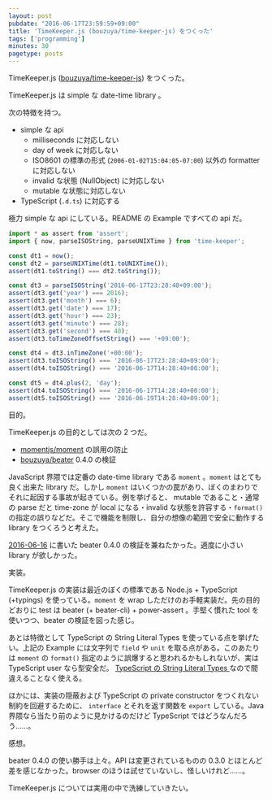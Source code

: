 ```yaml
---
layout: post
pubdate: "2016-06-17T23:59:59+09:00"
title: 'TimeKeeper.js (bouzuya/time-keeper-js) をつくった'
tags: ['programming']
minutes: 30
pagetype: posts
---
```

TimeKeeper.js ([bouzuya/time-keeper-js][]) をつくった。

TimeKeeper.js は simple な date-time library 。

次の特徴を持つ。

- simple な api
  - milliseconds に対応しない
  - day of week に対応しない
  - ISO8601 の標準の形式 (`2006-01-02T15:04:05-07:00`) 以外の formatter に対応しない
  - invalid な状態 (NullObject) に対応しない
  - mutable な状態に対応しない
- TypeScript (`.d.ts`) に対応する

極力 simple な api にしている。README の Example ですべての api だ。

```ts
import * as assert from 'assert';
import { now, parseISOString, parseUNIXTime } from 'time-keeper';

const dt1 = now();
const dt2 = parseUNIXTime(dt1.toUNIXTime());
assert(dt1.toString() === dt2.toString());

const dt3 = parseISOString('2016-06-17T23:28:40+09:00');
assert(dt3.get('year') === 2016);
assert(dt3.get('month') === 6);
assert(dt3.get('date') === 17);
assert(dt3.get('hour') === 23);
assert(dt3.get('minute') === 28);
assert(dt3.get('second') === 40);
assert(dt3.toTimeZoneOffsetString() === '+09:00');

const dt4 = dt3.inTimeZone('+00:00');
assert(dt3.toISOString() === '2016-06-17T23:28:40+09:00');
assert(dt4.toISOString() === '2016-06-17T14:28:40+00:00');

const dt5 = dt4.plus(2, 'day');
assert(dt4.toISOString() === '2016-06-17T14:28:40+00:00');
assert(dt5.toISOString() === '2016-06-19T14:28:40+09:00');
```

目的。

TimeKeeper.js の目的としては次の 2 つだ。

- [momentjs/moment][] の誤用の防止
- [bouzuya/beater][] 0.4.0 の検証

JavaScript 界隈では定番の date-time library である `moment` 。`moment` はとても良く出来た library だ。しかし `moment` はいくつかの罠があり、ぼくのまわりでそれに起因する事故が起きている。例を挙げると、 mutable であること・通常の parse だと time-zone が local になる・invalid な状態を許容する・`format()` の指定の誤りなどだ。そこで機能を制限し、自分の想像の範囲で安全に動作する library をつくろうと考えた。

[2016-06-16][] に書いた beater 0.4.0 の検証を兼ねたかった。適度に小さい library が欲しかった。

実装。

TimeKeeper.js の実装は最近のぼくの標準である Node.js + TypeScript (+typings) を使っている。`moment` を wrap しただけのお手軽実装だ。先の目的どおりに test は beater (+ beater-cli) + power-assert 。手堅く慣れた tool を使いつつ、beater の検証を図った感じ。

あとは特徴として TypeScript の String Literal Types を使っている点を挙げたい。上記の Example には文字列で `field` や `unit` を取る点がある。このあたりは `moment` の `format()` 指定のように誤爆すると思われるかもしれないが、実は TypeScript user なら型安全だ。 [TypeScript の String Literal Types ](https://www.typescriptlang.org/docs/handbook/advanced-types.html#string-literal-types) なので間違えることなく使える。

ほかには、実装の隠蔽および TypeScript の private constructor をつくれない制約を回避するために、 `interface` とそれを返す関数を `export` している。Java 界隈なら当たり前のように見かけるのだけど TypeScript ではどうなんだろう……。

感想。

beater 0.4.0 の使い勝手は上々。API は変更されているものの 0.3.0 とほとんど差を感じなかった。browser のほうは試せていないし、怪しいけれど……。

TimeKeeper.js については実用の中で洗練していきたい。

[2016-06-16]: http://blog.bouzuya.net/2016/06/16/
[bouzuya/beater]: https://github.com/bouzuya/beater
[bouzuya/time-keeper-js]: https://github.com/bouzuya/time-keeper-js
[momentjs/moment]: https://github.com/momentjs/moment
